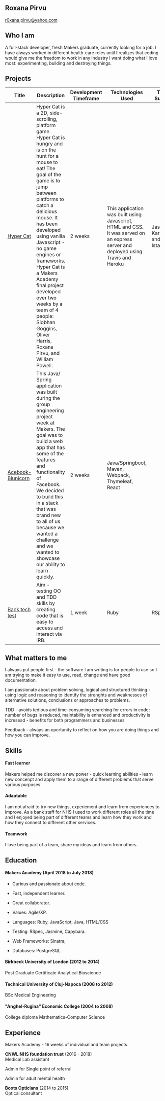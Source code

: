 ## Roxana Pirvu
r0xana.pirvu@yahoo.com

## Who I am
A full-stack developer, fresh Makers graduate, currently looking for a job.
I have always worked in different health-care roles until I realizes that coding would give me the freedom to work in any industry I want doing what I love most: experimenting, building and destroying things.

## Projects
| Title | Description | Development Timeframe | Technologies Used | Test Suites |
| --- | --- | --- | --- | --- |
| [Hyper Cat](https://github.com/williampowell92/hyper_cat) | Hyper Cat is a 2D, side-scrolling, platform game. Hyper Cat is hungry and is on the hunt for a mouse to eat! The goal of the game is to jump between platforms to catch a delicious mouse. It has been developed using vanilla Javascript - no game engines or frameworks. Hyper Cat is a Makers Academy final project developed over two weeks by a team of 4 people: Siobhan Goggins, Oliver Harris, Roxana Pirvu, and William Powell. | 2 weeks | This application was built using Javascript, HTML and CSS. It was served on an express server and deployed using Travis and Heroku |  Jasmine, Karma and Istanbul |
| [Acebook-Blunicorn](https://github.com/Possed/Acebook-Blunicorn) | This Java/ Spring application was built during the group engineering project week at Makers. The goal was to build a web app that has some of the features and functionality of Facebook. We decided to build this in a stack that was brand new to all of us because we wanted a challenge and we wanted to showcase our ability to learn quickly. | 2 weeks | Java/Springboot, Maven, Webpack, Thymeleaf, React | |
| [Bank tech test](https://github.com/Possed/bank_tech_test) | Aim - testing OO and TDD skills by creating code that is easy to access and interact via IRB. | 1 week | Ruby | RSpec|

## What matters to me
I always put people first - the software I am writing is for people to use so I am trying to make it easy to use, read, change and have good documentation.

I am passionate about problem solving, logical and structured thinking - using logic and reasoning to identify the strenghts and weaknesses of alternative solutions, conclusions or approaches to problems.

TDD - avoids tedious and time-consuming searching for errors in code; number of bugs is reduced, maintability is enhanced and productivity is incresead - benefits for both programmers and businesses

Feedback - always an oportunity to reflect on how you are doing things and how you can improve.



## Skills

#### Fast learner
Makers helped me discover a new power - quick learning abilities - learn new concenpt and apply them to a range of different problems that serve various purposes.

#### Adaptable
I am not afraid to try new things, experiement and learn from experiences to improve. As a bank staff for NHS I used to work different roles all the time and I enjoyed being part of different teams and learn how they work and how they connect to different other services.

#### Teamwork
I love being part of a team, share my ideas and learn from others.

#### 

## Education

#### Makers Academy (April 2018 to July 2018)

- Curious and passionate about code. 
- Fast, independent learner.
- Great collaborator.

- Values: Agile/XP.
- Languages: Ruby, JavaScript, Java, HTML/CSS
- Testing: RSpec, Jasmine, Capybara.
- Web Frameworks: Sinatra, 
- Databases: PostgreSQL.


#### Birkbeck University of London (2012 to 2014)

Post Graduate Certificate Analytical Bioscience

#### Technical University of Cluj-Napoca (2008 to 2012)

BSc Medical Engineering

#### "Anghel-Rugina" Economic College (2004 to 2008)

College diploma Mathematics-Computer Science

## Experience
Makers Academy - 16 weeks of individual and team projects.

**CNWL NHS foundation trust** (2016 - 2018)   
Medical Lab assistant

Admin for Single point of referral

Admin for adult mental health

**Boots Opticians** (2014 to 2015)    
Optical consultant


